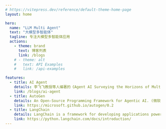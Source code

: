 ```yaml
---
# https://vitepress.dev/reference/default-theme-home-page
layout: home

hero:
  name: "LLM Multi Agent"
  text: "大模型多智能体"
  tagline: 专注大模型多智能体应用
  actions:
    - theme: brand
      text: 博客列表
      link: /blogs
    # - theme: alt
    #   text: API Examples
    #   link: /api-examples

features:
  - title: AI Agent
    details: 李飞飞教授等人编著的《Agent AI Surveying the Horizons of Multimodal Interaction》简单总结
    link: /blogs/ai-agent
  - title: AutoGen
    details: An Open-Source Programming Framework for Agentic AI. (微软开源的多智能体框架)
    link: https://microsoft.github.io/autogen/0.2
  - title: LangChain
    details: LangChain is a framework for developing applications powered by large language models.(大模型应用开发框架，支持多智能体、chatbot和 RAG 等功能)
    link: https://python.langchain.com/docs/introduction/
---
```


